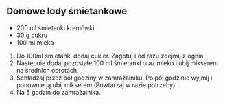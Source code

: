<h2>
    Domowe lody śmietankowe
</h2>
<ul>
    <li>
        200 ml śmietanki kremówki
    </li>
    <li>
        30 g cukru
    </li>
    <li>
        100 ml mleka
    </li>
</ul>
<ol>
    <li>
        Do 100ml śmietanki dodaj cukier. Zagotuj i od razu zdejmij z ognia.
    </li>
    <li>
        Następnie dodaj pozostałe 100 ml śmietanki oraz mleko i ubij mikserem na średnich obrotach.
    </li>
    <li>
        Schładzaj przez pół godziny w zamrażalniku. Po pół godzinie wyjmij i ponownie ją ubij mikserem (Powtarzaj w razie potrzeby).
    </li>
    <li>
        Na 5 godzin do zamrażalnika.
    </li>
</ol>
